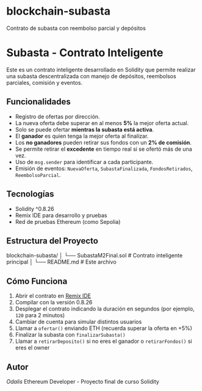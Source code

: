 # blockchain-subasta
Contrato de subasta con reembolso parcial y depósitos

# Subasta - Contrato Inteligente

Este es un contrato inteligente desarrollado en Solidity que permite realizar una subasta descentralizada con manejo de depósitos, reembolsos parciales, comisión y eventos.

## Funcionalidades

- Registro de ofertas por dirección.
- La nueva oferta debe superar en al menos **5%** la mejor oferta actual.
- Solo se puede ofertar **mientras la subasta está activa**.
- El **ganador** es quien tenga la mejor oferta al finalizar.
- Los **no ganadores** pueden retirar sus fondos con un **2% de comisión**.
- Se permite retirar el **excedente** en tiempo real si se ofertó más de una vez.
- Uso de `msg.sender` para identificar a cada participante.
- Emisión de eventos: `NuevaOferta`, `SubastaFinalizada`, `FondosRetirados`, `ReembolsoParcial`.

## Tecnologías

- Solidity ^0.8.26
- Remix IDE para desarrollo y pruebas
- Red de pruebas Ethereum (como Sepolia)

## Estructura del Proyecto

blockchain-subasta/
│
└── SubastaM2Final.sol # Contrato inteligente principal
│
└── README.md # Este archivo


## Cómo Funciona

1. Abrir el contrato en [Remix IDE](https://remix.ethereum.org/)
2. Compilar con la versión 0.8.26
3. Desplegar el contrato indicando la duración en segundos (por ejemplo, `120` para 2 minutos)
4. Cambiar de cuenta para simular distintos usuarios
5. Llamar a `ofertar()` enviando ETH (recuerda superar la oferta en +5%)
6. Finalizar la subasta con `finalizarSubasta()`
7. Llamar a `retirarDeposito()` si no eres el ganador o `retirarFondos()` si eres el owner

## Autor

*Odalis*
Ethereum Developer - Proyecto final de curso Solidity


